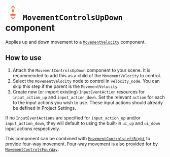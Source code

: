 # <img src="../icons/movement_controls_up_down.svg" width="48" height="48"> `MovementControlsUpDown` component

Applies up and down movement to a [`MovementVelocity`](MovementVelocity.md) component.

## How to use

1. Attach the `MovementControlsUpDown` component to your scene.  It is recommended to add this as a child of the `MovementVelocity` to control.
2. Select the `MovementVelocity` node to control in `velocity_node`.  You can skip this step if the parent is the `MovementVelocity`.
3. Create new (or import existing) `InputEventAction` resources for `input_action_up` and `input_action_down`.  Set the relevant `action` for each to the input actions you wish to use.  These input actions should already be defined in Project Settings.  

If no `InputEventAction`s are specified for `input_action_up` and/or `input_action_down`, they will default to using the built-in `ui_up` and `ui_down` input actions respectively.

This component can be combined with [`MovementControlsLeftRight`](MovementControlsLeftRight.md) to provide four-way movement.  Four-way movement is also provided for by [`MovementControlsFourWay`](MovementControlsFourWay.md).

